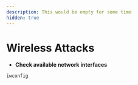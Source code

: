 ```yaml
---
description: This would be empty for some time
hidden: true
---
```


# Wireless Attacks

* **Check available network interfaces**

```bash
iwconfig
```

